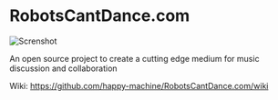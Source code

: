 # RobotsCantDance.com
![Screnshot](https://i.imgur.com/prxId9m.png)

An open source project to create a cutting edge medium for music discussion and collaboration

Wiki: https://github.com/happy-machine/RobotsCantDance.com/wiki
